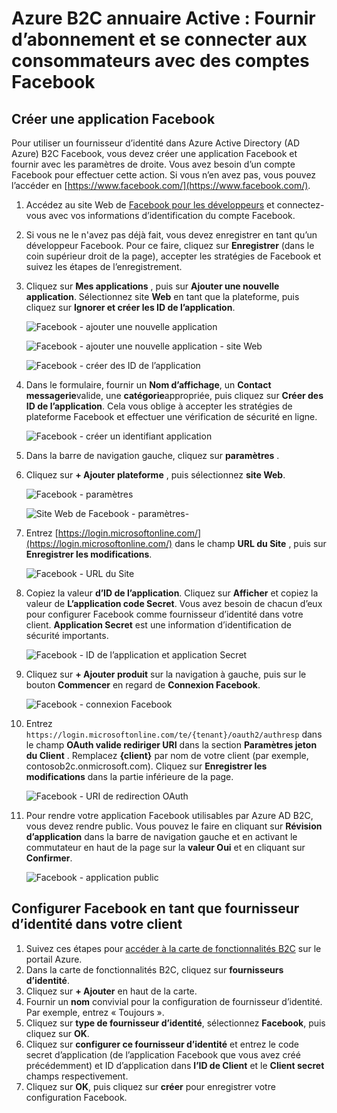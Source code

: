 <properties
    pageTitle="Azure B2C annuaire Active : Configuration de Facebook | Microsoft Azure"
    description="Fournir d’abonnement et se connecter aux consommateurs avec Facebook des comptes dans vos applications qui sont protégées par Azure Active Directory B2C."
    services="active-directory-b2c"
    documentationCenter=""
    authors="swkrish"
    manager="mbaldwin"
    editor="bryanla"/>

<tags
    ms.service="active-directory-b2c"
    ms.workload="identity"
    ms.tgt_pltfrm="na"
    ms.devlang="na"
    ms.topic="article"
    ms.date="07/24/2016"
    ms.author="swkrish"/>

# <a name="azure-active-directory-b2c-provide-sign-up-and-sign-in-to-consumers-with-facebook-accounts"></a>Azure B2C annuaire Active : Fournir d’abonnement et se connecter aux consommateurs avec des comptes Facebook

## <a name="create-a-facebook-application"></a>Créer une application Facebook

Pour utiliser un fournisseur d’identité dans Azure Active Directory (AD Azure) B2C Facebook, vous devez créer une application Facebook et fournir avec les paramètres de droite. Vous avez besoin d’un compte Facebook pour effectuer cette action. Si vous n’en avez pas, vous pouvez l’accéder en [https://www.facebook.com/](https://www.facebook.com/).

1. Accédez au site Web de [Facebook pour les développeurs](https://developers.facebook.com/) et connectez-vous avec vos informations d’identification du compte Facebook.
2. Si vous ne le n'avez pas déjà fait, vous devez enregistrer en tant qu’un développeur Facebook. Pour ce faire, cliquez sur **Enregistrer** (dans le coin supérieur droit de la page), accepter les stratégies de Facebook et suivez les étapes de l’enregistrement.
3. Cliquez sur **Mes applications** , puis sur **Ajouter une nouvelle application**. Sélectionnez site **Web** en tant que la plateforme, puis cliquez sur **Ignorer et créer les ID de l’application**.

    ![Facebook - ajouter une nouvelle application](./media/active-directory-b2c-setup-fb-app/fb-add-new-app.png)

    ![Facebook - ajouter une nouvelle application - site Web](./media/active-directory-b2c-setup-fb-app/fb-add-new-app-website.png)

    ![Facebook - créer des ID de l’application](./media/active-directory-b2c-setup-fb-app/fb-new-app-skip.png)

4. Dans le formulaire, fournir un **Nom d’affichage**, un **Contact messagerie**valide, une **catégorie**appropriée, puis cliquez sur **Créer des ID de l’application**. Cela vous oblige à accepter les stratégies de plateforme Facebook et effectuer une vérification de sécurité en ligne.

    ![Facebook - créer un identifiant application](./media/active-directory-b2c-setup-fb-app/fb-create-app-id.png)

5. Dans la barre de navigation gauche, cliquez sur **paramètres** .
6. Cliquez sur **+ Ajouter plateforme** , puis sélectionnez **site Web**.

    ![Facebook - paramètres](./media/active-directory-b2c-setup-fb-app/fb-settings.png)

    ![Site Web de Facebook - paramètres-](./media/active-directory-b2c-setup-fb-app/fb-website.png)

7. Entrez [https://login.microsoftonline.com/](https://login.microsoftonline.com/) dans le champ **URL du Site** , puis sur **Enregistrer les modifications**.

    ![Facebook - URL du Site](./media/active-directory-b2c-setup-fb-app/fb-site-url.png)

8. Copiez la valeur **d’ID de l’application**. Cliquez sur **Afficher** et copiez la valeur de **L’application code Secret**. Vous avez besoin de chacun d’eux pour configurer Facebook comme fournisseur d’identité dans votre client. **Application Secret** est une information d’identification de sécurité importants.

    ![Facebook - ID de l’application et application Secret](./media/active-directory-b2c-setup-fb-app/fb-app-id-app-secret.png)

9. Cliquez sur **+ Ajouter produit** sur la navigation à gauche, puis sur le bouton **Commencer** en regard de **Connexion Facebook**.

    ![Facebook - connexion Facebook](./media/active-directory-b2c-setup-fb-app/fb-login.png)

10. Entrez `https://login.microsoftonline.com/te/{tenant}/oauth2/authresp` dans le champ **OAuth valide rediriger URI** dans la section **Paramètres jeton du Client** . Remplacez **{client}** par nom de votre client (par exemple, contosob2c.onmicrosoft.com). Cliquez sur **Enregistrer les modifications** dans la partie inférieure de la page.

    ![Facebook - URI de redirection OAuth](./media/active-directory-b2c-setup-fb-app/fb-oauth-redirect-uri.png)

11. Pour rendre votre application Facebook utilisables par Azure AD B2C, vous devez rendre public. Vous pouvez le faire en cliquant sur **Révision d’application** dans la barre de navigation gauche et en activant le commutateur en haut de la page sur la **valeur Oui** et en cliquant sur **Confirmer**.

    ![Facebook - application public](./media/active-directory-b2c-setup-fb-app/fb-app-public.png)

## <a name="configure-facebook-as-an-identity-provider-in-your-tenant"></a>Configurer Facebook en tant que fournisseur d’identité dans votre client

1. Suivez ces étapes pour [accéder à la carte de fonctionnalités B2C](active-directory-b2c-app-registration.md#navigate-to-the-b2c-features-blade) sur le portail Azure.
2. Dans la carte de fonctionnalités B2C, cliquez sur **fournisseurs d’identité**.
3. Cliquez sur **+ Ajouter** en haut de la carte.
4. Fournir un **nom** convivial pour la configuration de fournisseur d’identité. Par exemple, entrez « Toujours ».
5. Cliquez sur **type de fournisseur d’identité**, sélectionnez **Facebook**, puis cliquez sur **OK**.
6. Cliquez sur **configurer ce fournisseur d’identité** et entrez le code secret d’application (de l’application Facebook que vous avez créé précédemment) et ID d’application dans **l’ID de Client** et le **Client secret** champs respectivement.
7. Cliquez sur **OK**, puis cliquez sur **créer** pour enregistrer votre configuration Facebook.
